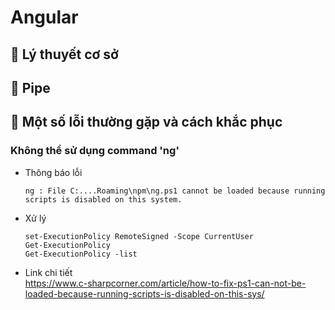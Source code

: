 # **Angular**

## 🔹 Lý thuyết cơ sở
## 🔹 Pipe
## 🔹 Một số lỗi thường gặp và cách khắc phục

### Không thể sử dụng command 'ng'
- Thông báo lỗi
    ``` 
    ng : File C:....Roaming\npm\ng.ps1 cannot be loaded because running scripts is disabled on this system.
    ```
- Xử lý
    ```
    set-ExecutionPolicy RemoteSigned -Scope CurrentUser
    Get-ExecutionPolicy
    Get-ExecutionPolicy -list
    ```
- Link chi tiết     
https://www.c-sharpcorner.com/article/how-to-fix-ps1-can-not-be-loaded-because-running-scripts-is-disabled-on-this-sys/

